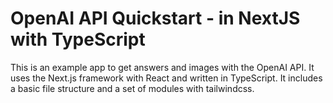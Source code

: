 # OpenAI API Quickstart - in NextJS with TypeScript

This is an example app to get answers and images with the OpenAI API. It uses the Next.js framework with React and written in TypeScript. It includes a basic file structure and a set of modules with tailwindcss.
